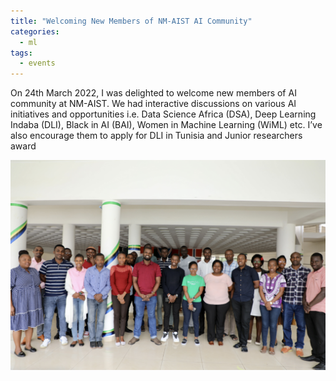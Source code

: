 ```yaml
---
title: "Welcoming New Members of NM-AIST AI Community"
categories:
  - ml
tags:
  - events
---
```

On 24th March 2022, I was delighted to welcome new members of AI community at NM-AIST. We had interactive discussions on various AI initiatives and opportunities i.e. Data Science Africa (DSA), Deep Learning Indaba (DLI), Black in AI (BAI), Women in Machine Learning (WiML) etc. I’ve also encourage them to apply for DLI in Tunisia and Junior researchers award

<img src="/assets/images/welcomeAI.jpg" class="align-center" alt=""> 

